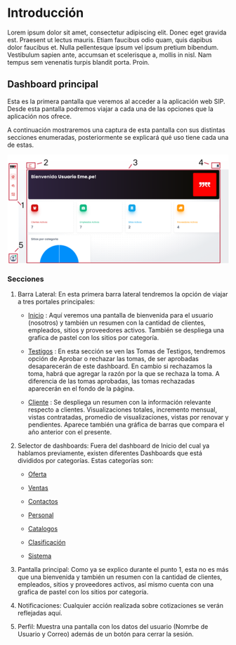 # Introducción

Lorem ipsum dolor sit amet, consectetur adipiscing elit. Donec eget gravida est. Praesent ut lectus mauris. Etiam faucibus odio quam, quis dapibus dolor faucibus et. Nulla pellentesque ipsum vel ipsum pretium bibendum. Vestibulum sapien ante, accumsan et scelerisque a, mollis in nisl. Nam tempus sem venenatis turpis blandit porta. Proin.

## Dashboard principal

Esta es la primera pantalla que veremos al acceder a la aplicación web SIP. Desde esta pantalla podremos viajar a cada una de las opciones que la aplicación nos ofrece.

A continuación mostraremos una captura de esta pantalla con sus distintas secciones enumeradas, posteriormente se explicará qué uso tiene cada una de estas.

![mainDashboard](assets/mainDashboardEnum.png)

### Secciones

1. Barra Lateral: En esta primera barra lateral tendremos la opción de viajar a tres portales principales:

    - <a href="../portales/inicio/">Inicio</a> : Aquí veremos una pantalla de bienvenida para el usuario (nosotros) y también un resumen con la cantidad de clientes, empleados, sitios y proveedores activos. También se despliega una grafica de pastel con los sitios por categoría.

    - <a href="../portales/testigos/">Testigos</a> : En esta sección se ven las Tomas de Testigos, tendremos opción de Aprobar o rechazar las tomas, de ser aprobadas desaparecerán de este dashboard. En cambio si rechazamos la toma, habrá que agregar la razón por la que se rechaza la toma. A diferencia de las tomas aprobadas, las tomas rechazadas aparecerán en el fondo de la página.

    - <a href="../portales/cliente/">Cliente</a> : Se despliega un resumen con la información relevante respecto a clientes. Visualizaciones totales, incremento mensual, vistas contratadas, promedio de visualizaciones, vistas por renovar y pendientes. Aparece también una gráfica de barras que compara el año anterior con el presente.

2. Selector de dashboards: Fuera del dashboard de Inicio del cual ya hablamos previamente, existen diferentes Dashboards que está divididos por categorías. Estas categorías son:

    - <a href="../oferta/sitios/">Oferta</a> 

    - <a href="../ventas/analisis/">Ventas</a>

    - <a href="../contactos/clientes/">Contactos</a>

    - <a href="../operaciones/empleados/">Personal</a>

    - <a href="../catalogos/sectores/">Catalogos</a>

    - <a href="../clasificacion/plataformas/">Clasificación</a>

    - <a href="../sistema/config/">Sistema</a>




3. Pantalla principal: Como ya se explico durante el punto 1, esta no es más que una bienvenida y también un resumen con la cantidad de clientes, empleados, sitios y proveedores activos, así mismo cuenta con una grafica de pastel con los sitios por categoría.

4. Notificaciones: Cualquier acción realizada sobre cotizaciones se verán reflejadas aquí.

5. Perfil: Muestra una pantalla con los datos del usuario (Nomrbe de Usuario y Correo) además de un botón para cerrar la sesión.

                        
